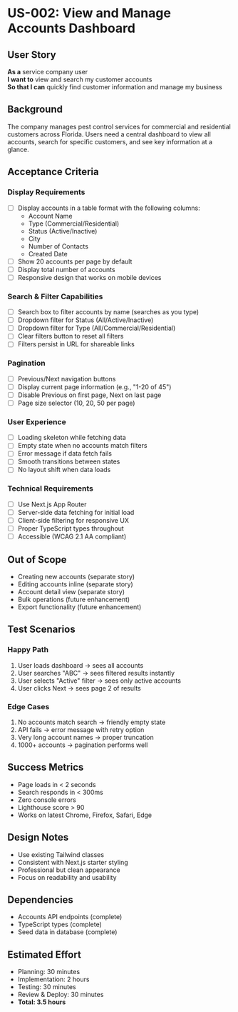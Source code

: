 # US-002: View and Manage Accounts Dashboard

## User Story

**As a** service company user  
**I want to** view and search my customer accounts  
**So that I can** quickly find customer information and manage my business

## Background

The company manages pest control services for commercial and residential customers across Florida. Users need a central dashboard to view all accounts, search for specific customers, and see key information at a glance.

## Acceptance Criteria

### Display Requirements

- [ ] Display accounts in a table format with the following columns:
  - Account Name
  - Type (Commercial/Residential)
  - Status (Active/Inactive)
  - City
  - Number of Contacts
  - Created Date
- [ ] Show 20 accounts per page by default
- [ ] Display total number of accounts
- [ ] Responsive design that works on mobile devices

### Search & Filter Capabilities

- [ ] Search box to filter accounts by name (searches as you type)
- [ ] Dropdown filter for Status (All/Active/Inactive)
- [ ] Dropdown filter for Type (All/Commercial/Residential)
- [ ] Clear filters button to reset all filters
- [ ] Filters persist in URL for shareable links

### Pagination

- [ ] Previous/Next navigation buttons
- [ ] Display current page information (e.g., "1-20 of 45")
- [ ] Disable Previous on first page, Next on last page
- [ ] Page size selector (10, 20, 50 per page)

### User Experience

- [ ] Loading skeleton while fetching data
- [ ] Empty state when no accounts match filters
- [ ] Error message if data fetch fails
- [ ] Smooth transitions between states
- [ ] No layout shift when data loads

### Technical Requirements

- [ ] Use Next.js App Router
- [ ] Server-side data fetching for initial load
- [ ] Client-side filtering for responsive UX
- [ ] Proper TypeScript types throughout
- [ ] Accessible (WCAG 2.1 AA compliant)

## Out of Scope

- Creating new accounts (separate story)
- Editing accounts inline (separate story)
- Account detail view (separate story)
- Bulk operations (future enhancement)
- Export functionality (future enhancement)

## Test Scenarios

### Happy Path

1. User loads dashboard → sees all accounts
2. User searches "ABC" → sees filtered results instantly
3. User selects "Active" filter → sees only active accounts
4. User clicks Next → sees page 2 of results

### Edge Cases

1. No accounts match search → friendly empty state
2. API fails → error message with retry option
3. Very long account names → proper truncation
4. 1000+ accounts → pagination performs well

## Success Metrics

- Page loads in < 2 seconds
- Search responds in < 300ms
- Zero console errors
- Lighthouse score > 90
- Works on latest Chrome, Firefox, Safari, Edge

## Design Notes

- Use existing Tailwind classes
- Consistent with Next.js starter styling
- Professional but clean appearance
- Focus on readability and usability

## Dependencies

- Accounts API endpoints (complete)
- TypeScript types (complete)
- Seed data in database (complete)

## Estimated Effort

- Planning: 30 minutes
- Implementation: 2 hours
- Testing: 30 minutes
- Review & Deploy: 30 minutes
- **Total: 3.5 hours**
